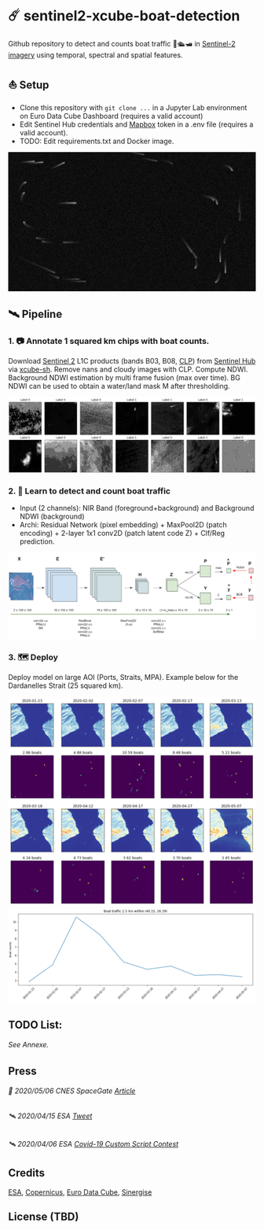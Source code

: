 # ☄️ sentinel2-xcube-boat-detection

Github repository to detect and counts boat traffic 🚢🛳️🛥️ in [Sentinel-2 imagery](https://sentinel.esa.int/web/sentinel/missions/sentinel-2) using temporal, spectral and spatial features.

## ⛵ Setup
- Clone this repository with ```git clone ...``` in a Jupyter Lab environment on Euro Data Cube Dashboard (requires a valid account)
- Edit Sentinel Hub credentials and [Mapbox](https://studio.mapbox.com/) token in a .env file (requires a valid account).
- TODO: Edit requirements.txt and Docker image.

![S2-Artwork](pics/EU-Ports/Venezia/Artwork_by_Elena_Aversa.jpg)

## 🛰️ Pipeline

### 1. 📷 Annotate 1 squared km chips with boat counts.

Download [Sentinel 2](https://sentinel.esa.int/web/sentinel/missions/sentinel-2) L1C products (bands B03, B08, [CLP](https://github.com/sentinel-hub/sentinel2-cloud-detector)) from [Sentinel Hub](https://www.sentinel-hub.com/) via [xcube-sh](https://github.com/dcs4cop/xcube-sh). Remove nans and cloudy images with CLP. Compute NDWI. Background NDWI estimation by multi frame fusion (max over time). BG NDWI can be used to obtain a water/land mask M after thresholding.

![Inputs](pics/S2-Boat-Density/inputs.png)

### 2. 🔭 Learn to detect and count boat traffic

- Input (2 channels): NIR Band (foreground+background) and Background NDWI (background)
- Archi: Residual Network (pixel embedding) + MaxPool2D (patch encoding) + 2-layer 1x1 conv2D (patch latent code Z) + Clf/Reg prediction.

![Model](pics/S2-Boat-Density/Classifier.png)

### 3. 🗺️ Deploy

Deploy model on large AOI (Ports, Straits, MPA). Example below for the Dardanelles Strait (25 squared km).

![Dardanelles heatmaps](pics/EU-Straits/Dardanelles/Dardanelles_heatmaps_2020.png)
![Dardanelles activity](pics/EU-Straits/Dardanelles/Dardanelles_traffic_2020.png)


## TODO List:

###### See Annexe.

## Press

###### 📡 2020/05/06 CNES SpaceGate [Article](https://spacegate.cnes.fr/fr/covid-19-venise-sans-les-bateaux)
###### 🛰️ 2020/04/15 ESA [Tweet](https://mobile.twitter.com/EO_OPEN_SCIENCE/status/1250367319936765953)
###### 🛰️ 2020/04/06 ESA [Covid-19 Custom Script Contest](https://www.sentinel-hub.com/contest)

## Credits

[ESA](https://www.esa.int/), [Copernicus](https://scihub.copernicus.eu/dhus/#/home), [Euro Data Cube](https://eurodatacube.com/), [Sinergise](https://www.sinergise.com/)

## License (TBD)
